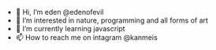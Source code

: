 - 👋 Hi, I’m eden @edenofevil
- 👀 I’m interested in nature, programming and all forms of art
- 🌱 I’m currently learning javascript
- 📫 How to reach me on intagram @kanmeis

<!---
edenofevil/edenofevil is a ✨ special ✨ repository because its `README.md` (this file) appears on your GitHub profile.
You can click the Preview link to take a look at your changes.
--->
